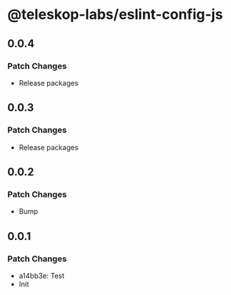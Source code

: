 # @teleskop-labs/eslint-config-js

## 0.0.4

### Patch Changes

- Release packages

## 0.0.3

### Patch Changes

- Release packages

## 0.0.2

### Patch Changes

- Bump

## 0.0.1

### Patch Changes

- a14bb3e: Test
- Init
